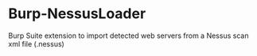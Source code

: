 # Burp-NessusLoader
Burp Suite extension to import detected web servers from a Nessus scan xml file (.nessus)
